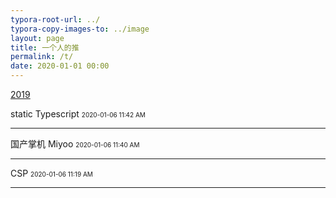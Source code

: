 ```yaml
---
typora-root-url: ../
typora-copy-images-to: ../image
layout: page 
title: 一个人的推
permalink: /t/
date: 2020-01-01 00:00
---
```

[2019](/t/2019)



static Typescript
<font size="1">2020-01-06 11:42 AM</font>
<hr>

国产掌机 Miyoo
<font size="1">2020-01-06 11:40 AM</font>
<hr>

CSP
<font size="1">2020-01-06 11:19 AM</font>
<hr>

